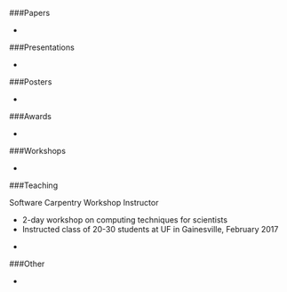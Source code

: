 ###Papers

-

###Presentations

-

###Posters

-

###Awards

-

###Workshops

-

###Teaching

Software Carpentry Workshop Instructor
* 2-day workshop on computing techniques for scientists
* Instructed class of 20-30 students at UF in Gainesville, February 2017

-

###Other

-
